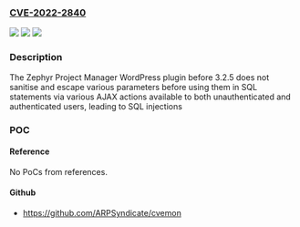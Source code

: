 ### [CVE-2022-2840](https://cve.mitre.org/cgi-bin/cvename.cgi?name=CVE-2022-2840)
![](https://img.shields.io/static/v1?label=Product&message=Zephyr%20Project%20Manager&color=blue)
![](https://img.shields.io/static/v1?label=Version&message=3.2.5%3C%203.2.5%20&color=brighgreen)
![](https://img.shields.io/static/v1?label=Vulnerability&message=CWE-89%20SQL%20Injection&color=brighgreen)

### Description

The Zephyr Project Manager WordPress plugin before 3.2.5 does not sanitise and escape various parameters before using them in SQL statements via various AJAX actions available to both unauthenticated and authenticated users, leading to SQL injections

### POC

#### Reference
No PoCs from references.

#### Github
- https://github.com/ARPSyndicate/cvemon

